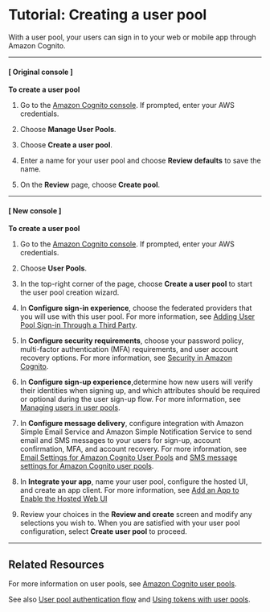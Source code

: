 # Tutorial: Creating a user pool<a name="tutorial-create-user-pool"></a>

With a user pool, your users can sign in to your web or mobile app through Amazon Cognito\.

------
#### [ Original console ]

**To create a user pool**

1. Go to the [Amazon Cognito console](https://console.aws.amazon.com/cognito/home)\. If prompted, enter your AWS credentials\.

1. Choose **Manage User Pools**\.

1. Choose **Create a user pool**\.

1. Enter a name for your user pool and choose **Review defaults** to save the name\.

1. On the **Review** page, choose **Create pool**\.

------
#### [ New console ]

**To create a user pool**

1. Go to the [Amazon Cognito console](https://console.aws.amazon.com/cognito/home)\. If prompted, enter your AWS credentials\.

1. Choose **User Pools**\.

1. In the top\-right corner of the page, choose **Create a user pool** to start the user pool creation wizard\.

1. In **Configure sign\-in experience**, choose the federated providers that you will use with this user pool\. For more information, see [Adding User Pool Sign\-in Through a Third Party](https://docs.aws.amazon.com/cognito/latest/developerguide/cognito-user-pools-identity-federation.html)\.

1. In **Configure security requirements**, choose your password policy, multi\-factor authentication \(MFA\) requirements, and user account recovery options\. For more information, see [Security in Amazon Cognito](https://docs.aws.amazon.com/cognito/latest/developerguide/security.html)\.

1. In **Configure sign\-up experience**,determine how new users will verify their identities when signing up, and which attributes should be required or optional during the user sign\-up flow\. For more information, see [Managing users in user pools](https://docs.aws.amazon.com/cognito/latest/developerguide/managing-users.html)\.

1. In **Configure message delivery**, configure integration with Amazon Simple Email Service and Amazon Simple Notification Service to send email and SMS messages to your users for sign\-up, account confirmation, MFA, and account recovery\. For more information, see [Email Settings for Amazon Cognito User Pools](https://docs.aws.amazon.com/cognito/latest/developerguide/user-pool-email.html) and [SMS message settings for Amazon Cognito user pools](https://docs.aws.amazon.com/cognito/latest/developerguide/user-pool-sms-settings.html)\.

1. In **Integrate your app**, name your user pool, configure the hosted UI, and create an app client\. For more information, see [Add an App to Enable the Hosted Web UI](https://docs.aws.amazon.com/cognito/latest/developerguide/cognito-user-pools-configuring-app-integration.html)

1. Review your choices in the **Review and create** screen and modify any selections you wish to\. When you are satisfied with your user pool configuration, select **Create user pool** to proceed\.

------

## Related Resources<a name="tutorial-related-resources-1"></a>

For more information on user pools, see [Amazon Cognito user pools](cognito-user-identity-pools.md)\.

See also [User pool authentication flow](amazon-cognito-user-pools-authentication-flow.md) and [Using tokens with user pools](amazon-cognito-user-pools-using-tokens-with-identity-providers.md)\.